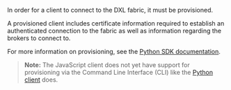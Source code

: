 In order for a client to connect to the DXL fabric, it must be provisioned.

A provisioned client includes certificate information required to establish an
authenticated connection to the fabric as well as information regarding the
brokers to connect to.

For more information on provisioning, see the
[Python SDK documentation](https://opendxl.github.io/opendxl-client-python/pydoc/provisioningoverview.html).

  > **Note:** The JavaScript client does not yet have support for
  > provisioning via the Command Line Interface (CLI) like the
  > [Python client](https://opendxl.github.io/opendxl-client-python/pydoc/basiccliprovisioning.html#basiccliprovisioning)
  > does.
